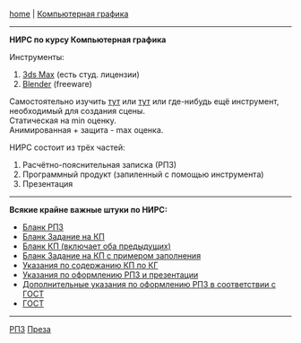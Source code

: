 [home](https://github.com/dKosarevsky/iu7/blob/master/2020_2021_5sem.md) | [Компьютерная графика](computer_graphics.md)
____________________________________
**НИРС по курсу Компьютерная графика**

Инструменты:
1. [3ds Max](https://www.autodesk.com/products/3ds-max/free-trial) (есть студ. лицензии)
2. [Blender](https://www.blender.org/) (freeware)

Самостоятельно изучить [тут](https://www.youtube.com/playlist?list=PLkxXQ3ugQK2PEUO9a2_FZMmXGXy83P4XN) или [тут](https://www.youtube.com/c/PolygonRunway) или где-нибудь ещё инструмент, необходимый для создания сцены. \
Статическая на min оценку. \
Анимированная + защита - max оценка.

НИРС состоит из трёх частей:
1. Расчётно-пояснительная записка (РПЗ) 
2. Программный продукт (запиленный с помощью инструмента)
3. Презентация
____________________________________
**Всякие крайне важные штуки по НИРС:**
* [Бланк РПЗ](https://drive.google.com/file/d/1Vt_GI6_fCPA0NUNbyspX9rr8jEDFyaG3/view?usp=sharing)
* [Бланк Задание на КП](https://drive.google.com/file/d/111xAqypWjy2kBzaO_9ejez2Ug1Hy6m8v/view?usp=sharing)
* [Бланк КП (включает оба предыдущих)](https://drive.google.com/file/d/1vYXGGNdhV8x0rCUtbB2631eWgAcq7cdY/view?usp=sharing)
* [Бланк Задание на КП с примером заполнения](https://drive.google.com/file/d/1Edt_wDl6l9lli6jVIbnGZ03MW8SZJ2J9/view?usp=sharing)
* [Указания по содержанию КП по КГ](https://drive.google.com/file/d/1jpIlXyjTwUmXY4ogKQX9wZaf6a-jZc1_/view?usp=sharing)
* [Указания по оформлению РПЗ и презентации](https://drive.google.com/file/d/13G7YeaXQaa_VvUD7b3yN4rsrjCuEaiZd/view?usp=sharing)
* [Дополнительные указания по оформлению РПЗ в соответствии с ГОСТ](https://drive.google.com/file/d/1hSfF3hXj0J06JHMl1E_8YiGfOHXzB1Bu/view?usp=sharing)
* [ГОСТ](https://drive.google.com/file/d/1xCHaR60dpLDRRLmjil1U75ZzFzRjcM_D/view?usp=sharing)
____________________________________

[РПЗ](https://mttoffice-my.sharepoint.com/:w:/g/personal/dkosarevsky_mtt_ru/EfTVR4FghixAhNHJmp40ANIBHA0vZ5CAuWR0uzQBfmwLSQ?e=xtKpvA)
[Преза](https://mttoffice-my.sharepoint.com/:p:/g/personal/dkosarevsky_mtt_ru/ETNvC8H1LDFFhtgkVR__zssBwWI8b379zeMvlutuuirYbw?e=oDHuX5)

